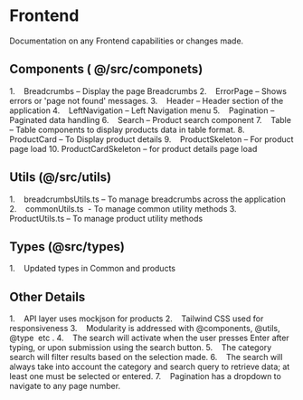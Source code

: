 # Frontend

Documentation on any Frontend capabilities or changes made.

## Components ( @/src/componets)

1.    Breadcrumbs – Display the page Breadcrumbs
2.    ErrorPage – Shows errors or 'page not found' messages.
3.    Header – Header section of the application
4.    LeftNavigation – Left Navigation menu
5.    Pagination – Paginated data handling
6.    Search – Product search component
7.    Table – Table components to display products data in table format.
8.    ProductCard – To Display product details
9.    ProductSkeleton – For product page load 10. ProductCardSkeleton – for product details page load

## Utils (@/src/utils)

1.    breadcrumbsUtils.ts – To manage breadcrumbs across the application
2.    commonUtils.ts  - To manage common utility methods
3.    ProductUtils.ts – To manage product utility methods

## Types (@src/types)

1.    Updated types in Common and products

## Other Details

1.    API layer uses mockjson for products
2.    Tailwind CSS used for responsiveness
3.    Modularity is addressed with @components, @utils, @type  etc .
4.    The search will activate when the user presses Enter after typing, or upon submission using the search button.
5.    The category search will filter results based on the selection made.
6.    The search will always take into account the category and search query to retrieve data; at least one must be selected or entered.
7.    Pagination has a dropdown to navigate to any page number.

